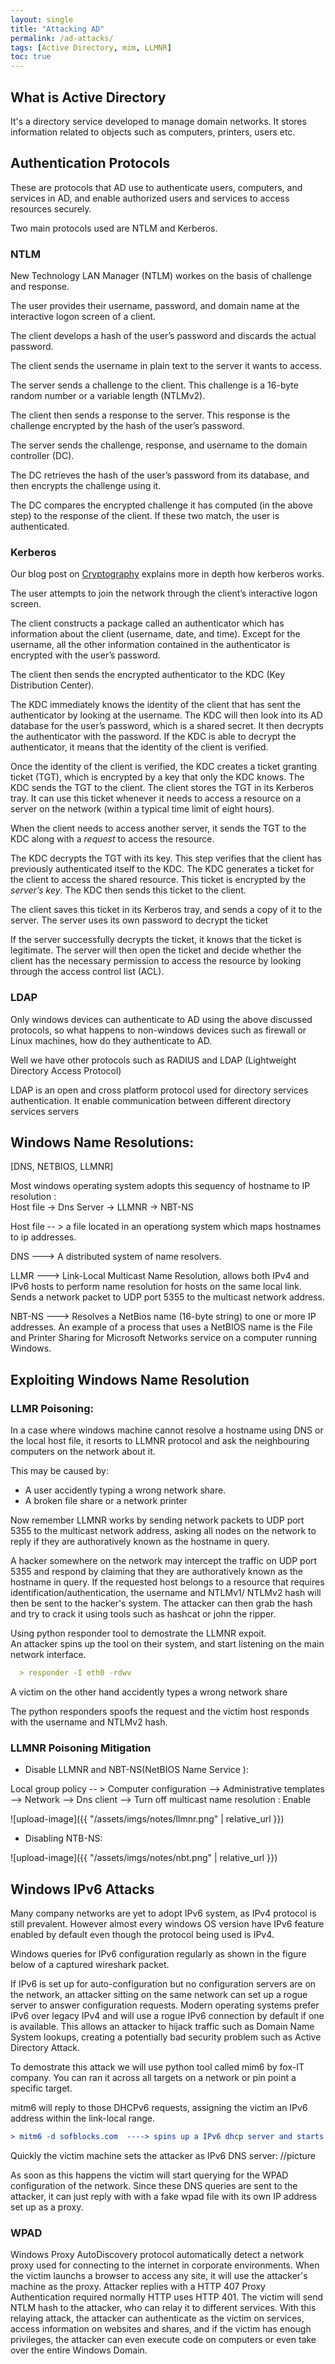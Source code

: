 ```yaml
---
layout: single
title: "Attacking AD"
permalink: /ad-attacks/
tags: [Active Directory, mim, LLMNR]
toc: true
---
```


## What is Active Directory

It's a directory service developed to manage domain networks. It stores information related to objects such as computers, printers, users etc.

## Authentication Protocols

These are protocols that AD use to authenticate users, computers, and services in AD, and enable authorized users and services to access resources securely.

Two main protocols used are NTLM and Kerberos.

### NTLM

New Technology LAN Manager (NTLM) workes on the basis of challenge and response.

The user provides their username, password, and domain name at the interactive logon screen of a client.

The client develops a hash of the user’s password and discards the actual password.

The client sends the username in plain text to the server it wants to access.

The server sends a challenge to the client. This challenge is a 16-byte random number or a variable length  (NTLMv2).

The client then sends a response to the server. This response is the challenge encrypted by the hash of the user’s password.

The server sends the challenge, response, and username to the domain controller (DC).

The DC retrieves the hash of the user’s password from its database, and then encrypts the challenge using it.

The DC compares the encrypted challenge it has computed (in the above step) to the response of the client. If these two match, the user is authenticated.

### Kerberos

Our blog post on [Cryptography](/cryptography) explains more in depth how kerberos works.

The user attempts to join the network through the client’s interactive logon screen.

The client constructs a package called an authenticator which has information about the client (username, date, and time). Except for the username, all the other information contained in the authenticator is encrypted with the user’s password.

The client then sends the encrypted authenticator to the KDC (Key Distribution Center).

The KDC immediately knows the identity of the client that has sent the authenticator by looking at the username. The KDC will then look into its AD database for the user’s password, which is a shared secret. It then decrypts the authenticator with the password. If the KDC is able to decrypt the authenticator, it means that the identity of the client is verified.

Once the identity of the client is verified, the KDC creates a ticket granting ticket (TGT), which is encrypted by a key that only the KDC knows.
The KDC sends the TGT to the client. The client stores the TGT in its Kerberos tray. It can use this ticket whenever it needs to access a resource on a server on the network (within a typical time limit of eight hours).

When the client needs to access another server, it sends the TGT to the KDC along with a *request* to access the resource.

The KDC decrypts the TGT with its key. This step verifies that the client has previously authenticated itself to the KDC.
The KDC generates a ticket for the client to access the shared resource. This ticket is encrypted by the *server’s key*. The KDC then sends this ticket to the client.

The client saves this ticket in its Kerberos tray, and sends a copy of it to the server.
The server uses its own password to decrypt the ticket

If the server successfully decrypts the ticket, it knows that the ticket is legitimate. The server will then open the ticket and decide whether the client has the necessary permission to access the resource by looking through the access control list (ACL).

### LDAP

Only windows devices can authenticate to AD using the above discussed protocols, so what happens to non-windows devices such as firewall or Linux machines, how do they authenticate to AD.

Well we have other protocols such as RADIUS and LDAP (Lightweight Directory Access Protocol)

LDAP is an open and cross platform protocol used for directory services authentication. It enable communication between different directory services servers

## Windows Name Resolutions:

[DNS, NETBIOS, LLMNR]

Most windows operating system adopts this sequency of hostname to IP resolution :     
Host file -> Dns Server -> LLMNR -> NBT-NS

Host file -- >  a file located in an operationg system which maps hostnames to ip addresses.

DNS ---> A distributed system of name resolvers.

LLMR ---> Link-Local Multicast Name Resolution, allows both IPv4 and IPv6 hosts to perform name resolution for hosts on the same local link. Sends a network packet to UDP port 5355 to the multicast network address.

NBT-NS --->  Resolves a NetBios name (16-byte string) to one or more IP addresses. An example of a process that uses a NetBIOS name is the File and Printer Sharing for Microsoft Networks service on a computer running Windows.


## Exploiting Windows Name Resolution

### LLMR Poisoning:

In a case where windows machine cannot resolve a hostname using DNS or the local host file, it resorts to LLMNR protocol and ask the neighbouring computers on the network about it.

This may be caused by:

* A user accidently typing a wrong network share.
* A broken file share or a network printer

Now remember LLMNR works by sending network packets to UDP port 5355 to the multicast network address, asking all nodes on the network to reply if they are authoratively known as the hostname in query.

A hacker somewhere on the network may intercept the traffic on UDP port 5355 and respond by claiming that they are authoratively known as the hostname in query.  If the requested host belongs to a resource that requires identification/authentication, the username and NTLMv1/ NTLMv2 hash will then be sent to the hacker's system. The attacker can then grab the hash and try to crack it using tools such as hashcat or john the ripper.

Using python responder tool to demostrate the LLMNR expoit.      
An attacker spins up the tool on their system, and start listening on the main network interface.

```yml
  > responder -I eth0 -rdwv 
```
A victim on the other hand accidently types a wrong network share


The python responders spoofs the request and the victim host responds with the username and NTLMv2 hash.


### LLMNR Poisoning Mitigation

* Disable LLMNR and NBT-NS(NetBIOS Name Service ):

Local group policy -- > Computer configuration --> Administrative templates --> Network --> Dns client --> Turn off multicast name resolution : Enable

![upload-image]({{ "/assets/imgs/notes/llmnr.png" | relative_url }})

* Disabling NTB-NS:

![upload-image]({{ "/assets/imgs/notes/nbt.png" | relative_url }})



## Windows IPv6 Attacks

Many company networks are yet to adopt IPv6 system, as IPv4 protocol is still prevalent. However almost every windows OS version have IPv6 feature enabled by default even though the protocol being used is IPv4.

Windows queries for IPv6 configuration regularly as shown in the figure below of a captured wireshark packet.

If IPv6 is set up for auto-configuration but no configuration servers are on the network, an attacker sitting on the same network can set up a rogue server to answer configuration requests. 
Modern operating systems prefer IPv6 over legacy IPv4 and will use a rogue IPv6 connection by default if one is available.  This allows an attacker to hijack traffic such as Domain Name System lookups, creating a potentially bad security problem such as Active Directory Attack.

To demostrate this attack we will use python tool called mim6 by fox-IT company. You can ran it across all targets on a network or pin point a specific target.

mitm6 will reply to those DHCPv6 requests, assigning the victim an IPv6 address within the link-local range. 

```yml
> mitm6 -d sofblocks.com  ----> spins up a IPv6 dhcp server and starts responding to different requests on the network:
```

Quickly the  victim machine sets the attacker as IPv6 DNS server:
//picture

As soon as this happens the victim will start querying for the WPAD configuration of the network. Since these DNS queries are sent to the attacker, it can just reply with  with a fake wpad file with its own IP address set up as a proxy.

### WPAD

Windows Proxy AutoDiscovery protocol automatically detect a network proxy used for connecting to the internet in corporate environments.
When the victim launchs a browser to access any site, it will use the attacker's machine as the proxy. Attacker replies with a HTTP 407 Proxy Authentication required normally HTTP uses HTTP 401.
The victim will send NTLM hash to the attacker, who can relay it to different services. With this relaying attack, the attacker can authenticate as the victim on services, access information on websites and shares, and if the victim has enough privileges, the attacker can even execute code on computers or even take over the entire Windows Domain.



